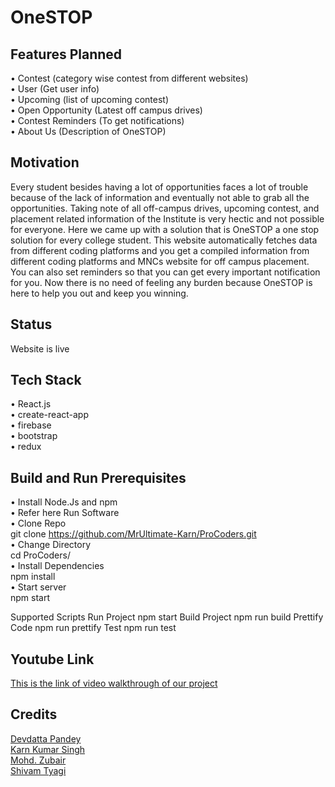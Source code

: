 # OneSTOP

## Features Planned </br>
•	Contest (category wise contest from different websites) </br>
•	User (Get user info) </br>
•	Upcoming (list of upcoming contest) </br>
•	Open Opportunity (Latest off campus drives) </br> 
•	Contest Reminders (To get notifications) </br>
•	About Us (Description of OneSTOP) </br>

## Motivation </br>
Every student besides having a lot of opportunities faces a lot of trouble because of the lack of information and eventually not able to grab all the opportunities. Taking note of all off-campus drives, upcoming contest, and placement related information of the Institute is very hectic and not possible for everyone. Here we came up with a solution that is OneSTOP a one stop solution for every college student. This website automatically fetches data from different coding platforms and you get a compiled information from different coding platforms and MNCs website for off campus placement. You can also set reminders so that you can get every important notification for you. Now there is no need of feeling any burden because OneSTOP is here to help you out and keep you winning.

## Status </br>
Website is live </br>

## Tech Stack </br>
•	React.js </br>
•	create-react-app </br> 
•	firebase </br>
•	bootstrap </br>
•	redux </br>

## Build and Run Prerequisites  </br>
•	Install Node.Js and npm </br>
•	Refer here Run Software </br>
•	Clone Repo </br>
	git clone https://github.com/MrUltimate-Karn/ProCoders.git</br>
•	Change Directory </br> 
	cd ProCoders/ </br>
•	Install Dependencies </br> 
	npm install </br>
•	Start server </br>
	npm start </br>

Supported Scripts Run Project npm start Build Project npm run build Prettify Code npm run prettify Test npm run test </br>

## Youtube Link
[This is the link of video walkthrough of our project](https://www.youtube.com/watch?v=5Ksbrf-4-PU)</br>

## Credits </br>
[Devdatta Pandey](https://github.com/devdattapandey2512) </br>
[Karn Kumar Singh](https://github.com/MrUltimate-Karn) </br>
[Mohd. Zubair](https://github.com/Mohdzubair3056) </br>
[Shivam Tyagi](https://github.com/ShivamTyagi12345) </br>
